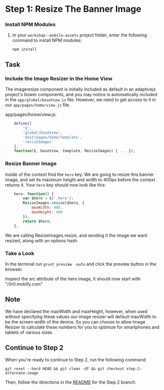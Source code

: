 # Step 1: Resize The Banner Image

### Install NPM Modules

1. In your `workshop--mobile-assets` project folder, enter the following command to install NPM modules:

    ```
    npm install
    ```
## Task

### Include the Image Resizer in the Home View 

The imageresize component is initially included as default in an adaptivejs project's  bower components, and you may notice is automatically included in the `app/global/baseView.js` file. However, we need to get access to it in our `app/pages/home/view.js` file. 

app/pages/home/view.js:
```javascript
    define([
        '$',
        'global/baseView',
        'dust!pages/home/template',
        'resizeImages'
    ],
    function($, baseView, template, ResizeImages) { ... });
``` 
### Resize Banner Image

Inside of the context find the `hero` key. We are going to resize this banner image, and set its maximum height and width to 400px before the context returns it.
Your `hero` key should now look like this:

```javascript
    hero: function() {
        var $hero = $('.hero');
        ResizeImages.resize($hero, {
            maxWidth: 400,
            maxHeight: 400
        });
        return $hero;
    },
```

We are calling ResizeImages.resize, and sending it the image we want resized, along with an options hash.

### Take a Look

In the terminal run `grunt preview -auto` and click the preview button in the browser. 

Inspect the src attribute of the hero image, it should now start with "//ir0.mobify.com"

## Note

We have declared the maxWidth and maxHeight, however, when used without specifying these values our image resizer will default maxWidth to be the screen width of the device. So you can choose to allow Image Resizer to calculate these numbers for you to optimize for smartphones and tablets of various sizes. 


## Continue to Step 2

When you're ready to continue to Step 2, run the following command:

```
git reset --hard HEAD && git clean -df && git checkout step-2-alternate-image
```

Then, follow the directions in the [README](https://github.com/mobify/workshop--mobile-assets/blob/step-2-alternate-image/README.md) for the Step 2 branch.